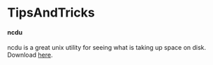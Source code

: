 # TipsAndTricks

#### ncdu
ncdu is a great unix utility for seeing what is taking up space on disk. Download [here](https://dev.yorhel.nl/download/ncdu-linux-i486-1.12.tar.gz
).
